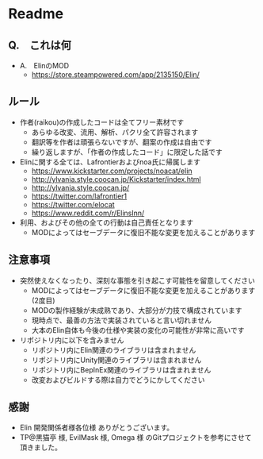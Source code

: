 # Readme
## Q.　これは何
- A.　ElinのMOD
  - https://store.steampowered.com/app/2135150/Elin/

## ルール
- 作者(raikou)の作成したコードは全てフリー素材です
  - あらゆる改変、流用、解析、パクリ全て許容されます
  - 翻訳等を作者は頑張らないですが、翻案の作成は自由です
  - 繰り返しますが、「作者の作成したコード」に限定した話です
- Elinに関する全ては、Lafrontierおよびnoa氏に帰属します
  - https://www.kickstarter.com/projects/noacat/elin
  - http://ylvania.style.coocan.jp/Kickstarter/index.html
  - http://ylvania.style.coocan.jp/
  - https://twitter.com/lafrontier1
  - https://twitter.com/elocat
  - https://www.reddit.com/r/ElinsInn/
- 利用、およびその他の全ての行動は自己責任となります
  - MODによってはセーブデータに復旧不能な変更を加えることがあります

## 注意事項
- 突然使えなくなったり、深刻な事態を引き起こす可能性を留意してください
  - MODによってはセーブデータに復旧不能な変更を加えることがあります (2度目)
  - MODの製作経験が未成熟であり、大部分が力技で構成されています
  - 現時点で、最善の方法で実装されていると言い切れません
  - 大本のElin自体も今後の仕様や実装の変化の可能性が非常に高いです
- リポジトリ内に以下を含みません
  - リポジトリ内にElin関連のライブラリは含まれません
  - リポジトリ内にUnity関連のライブラリは含まれません
  - リポジトリ内にBepInEx関連のライブラリは含まれません
  - 改変およびビルドする際は自力でどうにかしてください



## 感謝
- Elin 開発関係者様各位様 ありがとうございます。
- TP@黒猫亭 様, EvilMask 様, Omega 様 のGitプロジェクトを参考にさせて頂きました。
